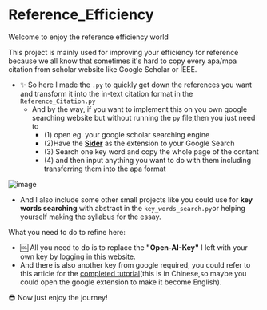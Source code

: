 # Reference_Efficiency
Welcome to enjoy the reference efficiency world

This project is mainly used for improving your efficiency for reference because we all know that sometimes it's hard to copy every apa/mpa citation from scholar website like Google Scholar or IEEE.

- ✨ So here I made the `.py` to quickly get down the references you want and transform it into the in-text citation format in the `Reference_Citation.py`
  - And by the way, if you want to implement this on you own google searching website but without running the `py` file,then you just need to
    - (1) open eg. your google scholar searching engine
    - (2)Have the [**Sider**](https://sider.ai/apps/lp-chatgpt?source=gg&p1=store-usa-2&p2=search&gad_source=1&gclid=CjwKCAiAiaC-BhBEEiwAjY99qO8WZxSVY9V0zqp5JROMk1-qGhuli2GqB151pe4T_NsX3UZqDg3RlRoCjbEQAvD_BwE) as the extension to your Google Search
    - (3) Search one key word and copy the whole page of the content
    - (4) and then input anything you want to do with them including transferring them into the apa format
 
![image](https://github.com/user-attachments/assets/7a38914d-3c12-4594-93d1-33d7f2270891)
  
- And I also include some other small projects like you could use for **key words searching** with abstract in the `key_words_search.py`or helping yourself making the syllabus for the essay.

What you need to do to refine here:
- 🆒 All you need to do is to replace the **"Open-AI-Key"** I left with your own key by logging in [this website](https://platform.openai.com/api-keys).
- And there is also another key from google required, you could refer to this article for the [completed tutorial](https://blog.csdn.net/weixin_43937790/article/details/138379785)(this is in Chinese,so maybe you could open the google extension to make it become English).


😎 Now just enjoy the journey!
